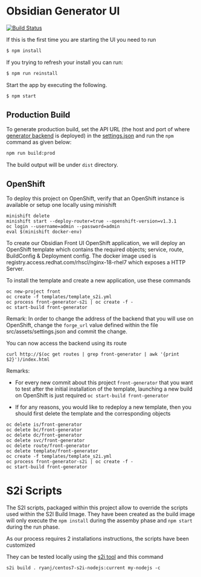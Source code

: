 Obsidian Generator UI
=====================
[![Build Status](https://travis-ci.org/obsidian-toaster/generator-frontend.svg?branch=master)](https://travis-ci.org/obsidian-toaster/generator-frontend)

If this is the first time you are starting the UI you need to run

```bash
$ npm install
```

If you trying to refresh your install you can run:

```bash
$ npm run reinstall
```

Start the app by executing the following.

```bash
$ npm start
```

## Production Build

To generate production build, set the API URL (the host and port of where
[generator backend](https://github.com/obsidian-toaster/generator-backend) is deployed) in the [settings.json]( https://github.com/obsidian-toaster/generator-frontend/blob/master/src/assets/settings.json)
and run the `npm` command as given below:

```bash
npm run build:prod
```

The build output will be under `dist` directory. 

## OpenShift 

To deploy this project on OpenShift, verify that an OpenShift instance is available or setup one locally
using minishift

```
minishift delete
minishift start --deploy-router=true --openshift-version=v1.3.1
oc login --username=admin --password=admin
eval $(minishift docker-env)
```

To create our Obsidian Front UI OpenShift application, we will deploy an OpenShift template which
contains the required objects; service, route, BuildConfig & Deployment config. The docker image 
used is registry.access.redhat.com/rhscl/nginx-18-rhel7 which exposes a HTTP Server.

To install the template and create a new application, use these commands

```
oc new-project front
oc create -f templates/template_s2i.yml
oc process front-generator-s2i | oc create -f -
oc start-build front-generator
```

Remark: In order to change the address of the backend that you will use on OpenShift, change the `forge_url` value defined within the file src/assets/settings.json and commit the change. 

You can now access the backend using its route

```
curl http://$(oc get routes | grep front-generator | awk '{print $2}')/index.html
```

Remarks:

* For every new commit about this project `front-generator` that you want to test after the initial installation of the template, launching a new build
  on OpenShift is just required `oc start-build front-generator`

* If for any reasons, you would like to redeploy a new template, then you should first delete the template and the corresponding objects

```
oc delete is/front-generator
oc delete bc/front-generator
oc delete dc/front-generator
oc delete svc/front-generator
oc delete route/front-generator
oc delete template/front-generator
oc create -f templates/template_s2i.yml
oc process front-generator-s2i | oc create -f -
oc start-build front-generator
```

# S2i Scripts

The S2I scripts, packaged within this project allow to override the scripts used within the S2I Build Image. They have been created
as the build image will only execute the `npm install` during the assemby phase and `npm start` during the run phase.

As our process requires 2 installations instructions, the scripts have been customized

They can be tested locally using the [s2i tool](https://github.com/openshift/source-to-image) and this command

```
s2i build . ryanj/centos7-s2i-nodejs:current my-nodejs -c
```
